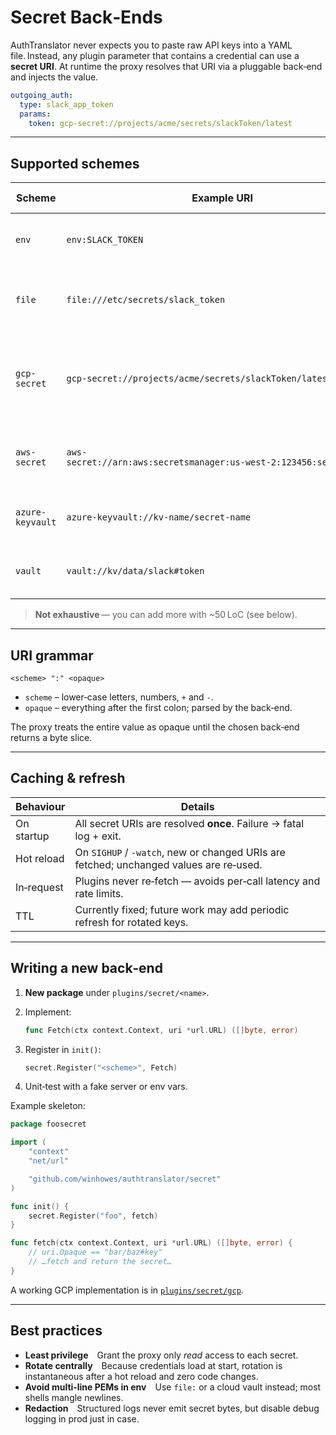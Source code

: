 # Secret Back‑Ends

AuthTranslator never expects you to paste raw API keys into a YAML file. Instead, any plugin parameter that contains a credential can use a **secret URI**. At runtime the proxy resolves that URI via a pluggable back‑end and injects the value.

```yaml
outgoing_auth:
  type: slack_app_token
  params:
    token: gcp-secret://projects/acme/secrets/slackToken/latest
```

---

## Supported schemes

| Scheme           | Example URI                                                         | When to use it                                                |
| ---------------- | ------------------------------------------------------------------- | ------------------------------------------------------------- |
| `env`            | `env:SLACK_TOKEN`                                                   | Local dev & CI – the token sits in an env var.                |
| `file`           | `file:///etc/secrets/slack_token`                                   | Kubernetes **secret volume** or Docker bind‑mount.            |
| `gcp-secret`     | `gcp-secret://projects/acme/secrets/slackToken/latest`              | Running on GKE / Cloud Run; leverages **Secret Manager** IAM. |
| `aws-secret`     | `aws-secret://arn:aws:secretsmanager:us‑west‑2:123456:secret:slack` | EKS, ECS or EC2 with **Secrets Manager** policy.              |
| `azure-keyvault` | `azure-keyvault://kv‑name/secret-name`                              | AKS or VM SS with **Managed Identity**.                       |
| `vault`          | `vault://kv/data/slack#token`                                       | Self‑hosted **HashiCorp Vault** cluster.                      |

> **Not exhaustive** — you can add more with \~50 LoC (see below).

---

## URI grammar

```
<scheme> ":" <opaque>
```

* `scheme` – lower‑case letters, numbers, `+` and `-`.
* `opaque` – everything after the first colon; parsed by the back‑end.

The proxy treats the entire value as opaque until the chosen back‑end returns a byte slice.

---

## Caching & refresh

| Behaviour  | Details                                                                                |
| ---------- | -------------------------------------------------------------------------------------- |
| On startup | All secret URIs are resolved **once**. Failure → fatal log + exit.                     |
| Hot reload | On `SIGHUP` / `-watch`, new or changed URIs are fetched; unchanged values are re‑used. |
| In‑request | Plugins never re‑fetch — avoids per‑call latency and rate limits.                      |
| TTL        | Currently fixed; future work may add periodic refresh for rotated keys.                |

---

## Writing a new back‑end

1. **New package** under `plugins/secret/<name>`.
2. Implement:

   ```go
   func Fetch(ctx context.Context, uri *url.URL) ([]byte, error)
   ```
3. Register in `init()`:

   ```go
   secret.Register("<scheme>", Fetch)
   ```
4. Unit‑test with a fake server or env vars.

Example skeleton:

```go
package foosecret

import (
    "context"
    "net/url"

    "github.com/winhowes/authtranslator/secret"
)

func init() {
    secret.Register("foo", fetch)
}

func fetch(ctx context.Context, uri *url.URL) ([]byte, error) {
    // uri.Opaque == "bar/baz#key"
    // …fetch and return the secret…
}
```

A working GCP implementation is in [`plugins/secret/gcp`](../plugins/secret/gcp).

---

## Best practices

* **Least privilege** Grant the proxy only *read* access to each secret.
* **Rotate centrally** Because credentials load at start, rotation is instantaneous after a hot reload and zero code changes.
* **Avoid multi‑line PEMs in env** Use `file:` or a cloud vault instead; most shells mangle newlines.
* **Redaction** Structured logs never emit secret bytes, but disable debug logging in prod just in case.
